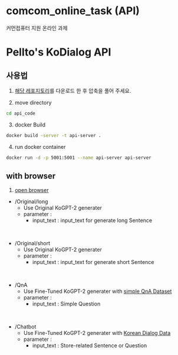 # comcom_online_task (API)
커먼컴퓨터 지원 온라인 과제


# Pellto's KoDialog API

## 사용법
1. [해당 레포지토리](https://github.com/pellto/comcom_online_task)를 다운로드 한 후 압축을 풀어 주세요.

2. move directory
```bash
cd api_code
```

3. docker Build
```bash
docker build -server -t api-server .
```

4. run docker container
```bash
docker run -d -p 5001:5001 --name api-server api-server
```

## with browser
1. [open browser](http://127.0.0.1:5001)

- /Original/long
  - Use Original KoGPT-2 generater
  - parameter :
    - input_text : input_text for generate long Sentence
<br>


- /Original/short
  - Use Original KoGPT-2 generater
  - parameter :
    - input_text : input_text for generate short Sentence
<br>


- /QnA
  - Use Fine-Tuned KoGPT-2 generater with [simple QnA Dataset](https://github.com/songys/Chatbot_data)
  - parameter :
    - input_text : Simple Question
<br>


- /Chatbot
  - Use Fine-Tuned KoGPT-2 generater with [Korean Dialog Data](https://aihub.or.kr/aidata/85)
  - parameter :
    - input_text : Store-related Sentence or Question
